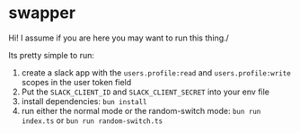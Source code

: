 # swapper

Hi! I assume if you are here you may want to run this thing./

Its pretty simple to run: 
1. create a slack app with the `users.profile:read` and `users.profile:write` scopes in the user token field
2. Put the `SLACK_CLIENT_ID` and `SLACK_CLIENT_SECRET` into your env file
3. install dependencies: `bun install`
4. run either the normal mode or the random-switch mode: `bun run index.ts` or `bun run random-switch.ts`